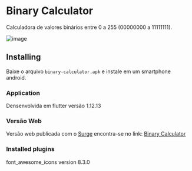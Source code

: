 # Binary Calculator

Calculadora de valores binários entre 0 a 255 (00000000 a 11111111).

![image](https://user-images.githubusercontent.com/33494009/74116542-bd369200-4b92-11ea-901f-7c5d744008ec.png)



## Installing

Baixe o arquivo ``binary-calculator.apk`` e instale em um smartphone android.


### Application

Densenvolvida em flutter versão 1.12.13

### Versão Web

Versão web publicada com o [Surge](https://surge.sh/) encontra-se no link: [Binary Calculator](http://ready-cream.surge.sh/#/])

### Installed plugins
font_awesome_icons version 8.3.0
